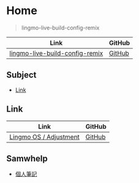 

# Home

> lingmo-live-build-config-remix

| Link | GitHub |
| ---- | ------ |
| [lingmo-live-build-config-remix](https://samwhelp.github.io/lingmo-live-build-config-remix/) | [GitHub](https://github.com/samwhelp/lingmo-live-build-config-remix) |




## Subject

* [Link](#link)




## Link

| Link | GitHub |
| ---- | ------ |
| [Lingmo OS / Adjustment](https://samwhelp.github.io/lingmo-adjustment/) | [GitHub](https://github.com/samwhelp/lingmo-adjustment) |




## Samwhelp

* [個人筆記](https://samwhelp.github.io/book/)
